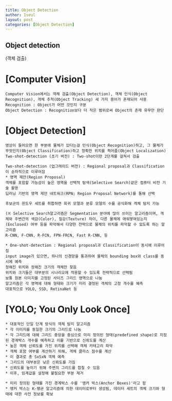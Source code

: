 ```yaml
---
title: Object Detection
author: Iseul
layout: post
categories: [Object Detection]
---
```


## Object detection
(객체 검출)

# [Computer Vision]
    Computer Vision에서는 객체 검출(Object Detection), 객체 인식(Object Recognition), 객체 추적(Object Tracking) 세 가지 용어가 혼재되어 사용
    Recognition : Object가 어떤 것인지 구분
    Object Detection : Recognition보다 더 작은 범위로써 Object의 존재 유무만 판단

# [Object Detection]

    영상이 들어오면 한 부분에 물체가 있다는걸 인식(Object Recognition)하고, 그 물체가 무엇인지(Object Classification)하고 정확한 위치를 찍어줌(Object Localization)
    Two-shot-detection (초기 버전) : Two-shot이란 2단계를 걸쳐서 검출

    Two-shot-detection (업그레이드 버전) : Regional proposal과 Classification이 순차적으로 이루어짐
    * 영역 제안(Region Proposal)
    객체를 포함할 가능성이 높은 영역을 선택적 탐색(Selective Search)같은 컴퓨터 비전 기술 활용
    딥러닝 기반의 영역 제안 네트워크(RPN; Region Proposal Network)를 통해 선택

    후보군의 윈도우 세트를 취합하면 회귀 모델과 분류 모델의 수를 공식화해 객체 탐지 가능

    (※ Selective Search알고리즘은 Segmentation 분야에 많이 쓰이는 알고리즘이며, 객체와 주변간의 색감(Color), 질감(Texture) 차이, 다른 물체에 애워쌓여있는지(Enclosed) 여부 등을 파악해서 다양한 전략으로 물체의 위치를 파악할 수 있도록 하는 알고리즘
    R-CNN, F-CNN, R-FCN, FPN-FRCN, Fast R-CNN, 등

    * One-shot-detection : Regional proposal과 Classification이 동시에 이루어짐
    input image가 있으면, 하나의 신경망을 통과하여 물체의 bounding box와 class를 동시에 예측
    정해진 위치와 정해진 크기의 객체만 찾음
    위치와 크기들은 대부분의 시나리오에 적용할 수 있도록 전략적으로 선택됨
    보통 원본 이미지를 고정된 사이즈 그리드 영역으로 나눔
    알고리즘은 각 영역에 대해 형태와 크기가 미리 결정된 객체의 고정 개수를 예측
    대표적으로 YOLO, SSD, RetinaNet 등

# [YOLO; You Only Look Once]
    * 대표적인 단일 단계 방식의 객체 탐지 알고리즘
    * 각 이미지를 동일한 크기의 그리드로 나눔
    * 각 그리드에 대해 그리드 중앙을 중심으로 미리 정의된 형태(predefined shape)로 지정된 경계박스 개수를 예측하고 이를 기반으로 신뢰도를 계산
    * 높은 객체 신뢰도를 가진 위치를 선택해 객체 카테고리 파악
    * 객체 포함 여부를 계산하기 위해, 객체 클라스 점수를 계산
    * 이 결과로 총 SxSxN 객체 예측
    * 그리드의 대부분은 낮은 신뢰도를 가짐
    * 신뢰도를 높이기 위해 주변의 그리드를 합칠 수 있음
    * 이후, 임계값을 설정해 불필요한 부분 제거

    * 미리 정의된 형태를 가진 경계박스 수를 '앵커 박스(Anchor Boxes)'라고 함
    * 앵커 박스는 K-평균 알고리즘에 의한 데이터로부터 생성됨, 데이터 세트의 객체 크기와 형태에 대한 사전 정보를 확보

<span class="image center"><img src="{{ 'assets/images/yolo_1.jpeg' | relative_url }}" alt="" /></span>  
